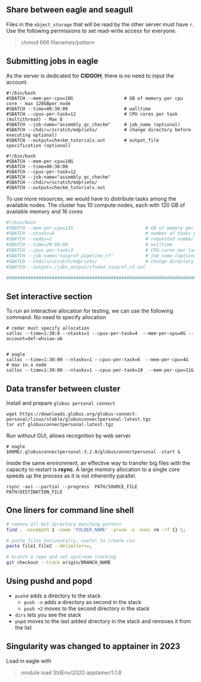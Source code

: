 ## Share between eagle and seagull

Files in the `object_storage` that will be read by the other server must have `r`. Use the following permissions to set read-write access for everyone. 
> chmod 666 filenames/pattern

## Submitting jobs in eagle

As the server is dedicated for **CIDGOH**, there is no need to input the account. 

```
#!/bin/bash                                 
#SBATCH --mem-per-cpu=10G                   # GB of memory per cpu core - max 120GBper node
#SBATCH --time=00:30:00                     # walltime
#SBATCH --cpus-per-task=12                  # CPU cores per task (multithread) - Max 8 
#SBATCH --job-name="assembly_qc_checkm"     # job_name (optional)
#SBATCH --chdir=/scratch/mdprieto/          # change directory before executing optional)
#SBATCH --output=checkm_tutorials.out       # output_file specification (optional)

#!/bin/bash                                 
#SBATCH --mem-per-cpu=10G                   
#SBATCH --time=00:30:00                     
#SBATCH --cpus-per-task=12                  
#SBATCH --job-name="assembly_qc_checkm"     
#SBATCH --chdir=/scratch/mdprieto/          
#SBATCH --output=checkm_tutorials.out       
```

To use more resources, we would have to distribute tasks among the available nodes. 
The cluster has 10 compute nodes, each with 120 GB of available memory and 16 cores

```sh
#!/bin/bash                                 
#SBATCH --mem-per-cpu=11G                           # GB of memory per cpu core - max 120GBper node
#SBATCH --ntasks=6                                  # number of tasks per node
#SBATCH --nodes=2                                   # requested number of nodes
#SBATCH --time=20:00:00                             # walltime
#SBATCH --cpus-per-task=3                           # CPU cores per task (multithread) - Max 8 
#SBATCH --job-name="taxprof_pipeline_cf"            # job_name (optional)
#SBATCH --chdir=/scratch/mdprieto/                  # change directory before executing optional)
#SBATCH --output=./jobs_output/cfseed_taxprof_cf.out      

######################################################################################################
```


## Set interactive section

To run an interactive allocation for testing, we can use the following command. No need to specify allocation

```
# cedar must specify allocation
salloc --time=1:30:0 --ntasks=1 --cpus-per-task=4  --mem-per-cpu=8G --account=def-whsiao-ab


# eagle
salloc --time=1:30:00 --ntasks=1 --cpus-per-task=6  --mem-per-cpu=4G 
# max in a node
salloc --time=1:30:00 --ntasks=1 --cpus-per-task=10  --mem-per-cpu=11G 
```

## Data transfer between cluster

Install and prepare `globus personal connect`

    wget https://downloads.globus.org/globus-connect-personal/linux/stable/globusconnectpersonal-latest.tgz
    tar xzf globusconnectpersonal-latest.tgz


Run without GUI, allows recognition by web server

    # eagle
    $HOME/.globusconnectpersonal-3.2.0/globusconnectpersonal -start &

Inside the same environment, an effective way to transfer big files with the capacity to restart is **rsync**. A large memory allocation to a single core speeds up the process as it is not inherently parallel. 

    rsync -avi --partial --progress  PATH/SOURCE_FILE PATH/DESTINATION_FILE



## One liners for command line shell

```sh
# remove all but directory matching pattern
find . -mindepth 1 -name 'FOLDER_NAME' -prune -o -exec rm -rf {} \;

# paste files horizontally, useful to create csv
paste file1 file2 --delimiters=,

# branch a repo and set upstream tracking
git checkout --track origin/BRANCH_NAME
```

## Using pushd and popd

- `pushd` adds a directory to the stack 
    - `push -n` adds a directory as second in the stack
    - `push +2` moves to the second directory in the stack 
- `dirs` lets you see the stack
- `popd` moves to the last added directory in the stack and removes it from the list

## Singularity was changed to apptainer in 2023

Load in eagle with  

> module load  StdEnv/2020 apptainer/1.1.8